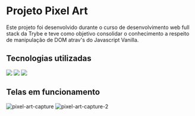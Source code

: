 # Projeto Pixel Art

Este projeto foi desenvolvido durante o curso de desenvolvimento web full stack da Trybe e teve como objetivo consolidar o conhecimento a respeito de manipulação de DOM atrav's do Javascript Vanilla.

## Tecnologias utilizadas

<img src = "https://img.shields.io/badge/-HTML5-E34F26?style=flat&logo=html5&logoColor=white">
<img src = "https://img.shields.io/badge/-CSS3-1572B6?style=flat&logo=css3&logoColor=white">
<img src="https://img.shields.io/badge/-JavaScript-eed718?style=flat&logo=javascript&logoColor=ffffff">

## Telas em funcionamento
![pixel-art-capture](https://user-images.githubusercontent.com/71215381/143891911-de2cb3af-f05b-456e-9aab-1c70d2be007b.gif)
![pixel-art-capture-2](https://user-images.githubusercontent.com/71215381/143892624-138e1cbc-6ca0-4545-945a-4f44a11c61e4.gif)

